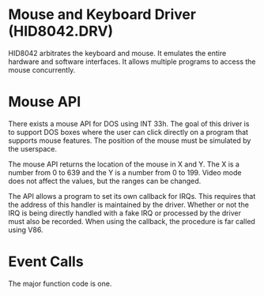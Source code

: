 # Mouse and Keyboard Driver (HID8042.DRV)

HID8042 arbitrates the keyboard and mouse. It emulates the entire hardware and software interfaces. It allows multiple programs to access the mouse concurrently.

# Mouse API

There exists a mouse API for DOS using INT 33h. The goal of this driver is to support DOS boxes where the user can click directly on a program that supports mouse features. The position of the mouse must be simulated by the userspace.

The mouse API returns the location of the mouse in X and Y. The X is a number from 0 to 639 and the Y is a number from 0 to 199. Video mode does not affect the values, but the ranges can be changed.

The API allows a program to set its own callback for IRQs. This requires that the address of this handler is maintained by the driver. Whether or not the IRQ is being directly handled with a fake IRQ or processed by the driver must also be recorded. When using the callback, the procedure is far called using V86.

# Event Calls

The major function code is one.
